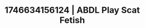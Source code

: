 ---
categories:
- Wet lips
- Intimate rebellion
- Emotion-driven NSFW
- AI-generated
- Sapphic desires
- Erogenous zones
- ASMR
- Cosplay
image: /assets/images/1746634156124.jpg
layout: post
seo:
  description: Featured content with exclusive ABDL Play, Scat Fetish. HD images available.
  keywords: ABDL Play, Scat Fetish
  og_image: /assets/images/1746634156124.jpg
  schema_type: VisualArtwork
tags:
- ABDL Play
- '#1746634156124'
- Scat Fetish
title: 1746634156124 | ABDL Play Scat Fetish
---